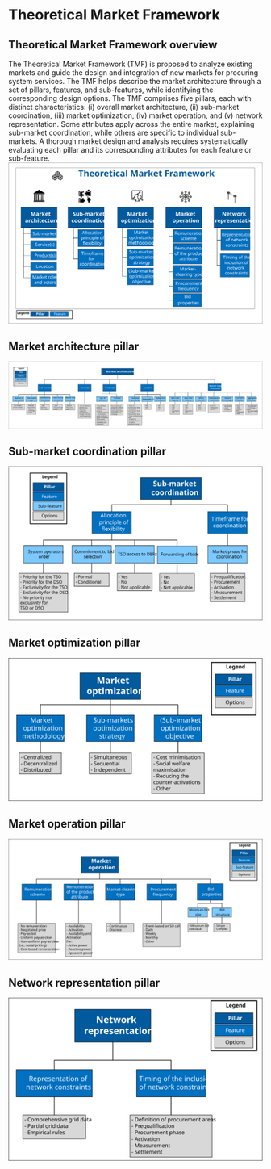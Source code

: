 # Theoretical Market Framework
## Theoretical Market Framework overview
The Theoretical Market Framework (TMF) is proposed to analyze existing markets and guide the design and integration of new markets for procuring system services. The TMF helps describe the market architecture through a set of pillars, features, and sub-features, while identifying the corresponding design options.
The TMF comprises five pillars, each with distinct characteristics: (i) overall market architecture, (ii) sub-market coordination, (iii) market optimization, (iv) market operation, and (v) network representation. Some attributes apply across the entire market, explaining sub-market coordination, while others are specific to individual sub-markets. A thorough market design and analysis requires systematically evaluating each pillar and its corresponding attributes for each feature or sub-feature.
![Theoretical_Market_Framework overview](images/TMF_00_All_Pillars.svg)
## Market architecture pillar
![Theoretical_Market_Framework overview](images/TMF_01_Architecture.svg)
## Sub-market coordination pillar
![Theoretical_Market_Framework overview](images/TMF_02_Coord.svg)
## Market optimization pillar
![Theoretical_Market_Framework overview](images/TMF_03_Opt.svg)
## Market operation pillar
![Theoretical_Market_Framework overview](images/TMF_04_Ope.svg)
## Network representation pillar
![Theoretical_Market_Framework overview](images/TMF_05_Net.svg)


